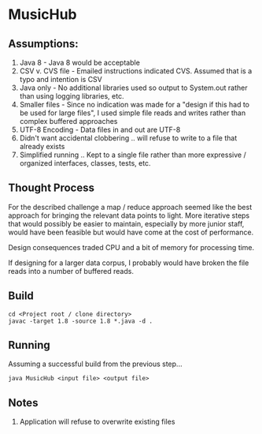 # MusicHub

## Assumptions:

1. Java 8 - Java 8 would be acceptable
1. CSV v. CVS file - Emailed instructions indicated CVS. Assumed that is a typo and intention is CSV
1. Java only - No additional libraries used so output to System.out rather than using logging libraries, etc.
1. Smaller files - Since no indication was made for a "design if this had to be used for large files", I used simple file reads and writes rather than complex buffered approaches
1. UTF-8 Encoding - Data files in and out are UTF-8
1. Didn't want accidental clobbering .. will refuse to write to a file that already exists
1. Simplified running .. Kept to a single file rather than more expressive / organized interfaces, classes, tests, etc.

## Thought Process

For the described challenge a map / reduce approach seemed like the best approach for bringing the relevant data points to light. More iterative steps that would possibly be easier to maintain, especially by more junior staff, would have been feasible but would have come at the cost of performance.

Design consequences traded CPU and a bit of memory for processing time.

If designing for a larger data corpus, I probably would have broken the file reads into a number of buffered reads.

## Build

```
cd <Project root / clone directory>
javac -target 1.8 -source 1.8 *.java -d .
```

## Running

Assuming a successful build from the previous step...
```
java MusicHub <input file> <output file>
```

## Notes
1. Application will refuse to overwrite existing files

